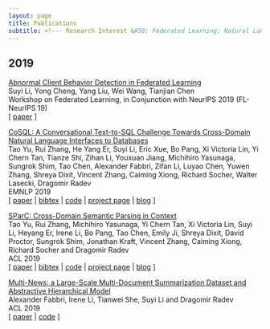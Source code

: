 ```yaml
---
layout: page
title: Publications
subtitle: <!--- Research Interest &#58; Federated Learning; Natural Language Processing -->
---
```


## 2019
[Abnormal Client Behavior Detection in Federated Learning](https://arxiv.org/abs/1910.09933)  
Suyi Li, Yong Cheng, Yang Liu, Wei Wang, Tianjian Chen  
Workshop on Federated Learning, in Conjunction with NeurIPS 2019 (FL-NeurIPS 19)  
\[ [paper](https://arxiv.org/abs/1910.09933) \]

[CoSQL: A Conversational Text-to-SQL Challenge Towards Cross-Domain Natural Language Interfaces to Databases](https://arxiv.org/abs/1909.05378)    
Tao Yu, Rui Zhang, He Yang Er, Suyi Li, Eric Xue, Bo Pang, Xi Victoria Lin, Yi Chern Tan, Tianze Shi, Zihan Li, Youxuan Jiang, Michihiro Yasunaga, Sungrok Shim, Tao Chen, Alexander Fabbri, Zifan Li, Luyao Chen, Yuwen Zhang, Shreya Dixit, Vincent Zhang, Caiming Xiong, Richard Socher, Walter Lasecki, Dragomir Radev   
EMNLP 2019  
\[ [paper](https://arxiv.org/abs/1909.05378) | [bibtex](https://taoyds.github.io/files/emnlp2019cosql.txt) | [code](https://github.com/taoyds/cosql) | [project page](https://yale-lily.github.io/cosql) | [blog](https://medium.com/@tao.yu/spider-one-more-step-towards-natural-language-interfaces-to-databases-62298dc6df3c) \]

[SParC: Cross-Domain Semantic Parsing in Context](https://arxiv.org/abs/1906.02285)  
Tao Yu, Rui Zhang, Michihiro Yasunaga, Yi Chern Tan, Xi Victoria Lin, Suyi Li, Heyang Er, Irene Li, Bo Pang, Tao Chen, Emily Ji, Shreya Dixit, David Proctor, Sungrok Shim, Jonathan Kraft, Vincent Zhang, Caiming Xiong, Richard Socher and Dragomir Radev  
ACL 2019  
\[ [paper](https://arxiv.org/abs/1906.02285) | [bibtex](https://taoyds.github.io/files/acl2019.txt) | [code](https://github.com/taoyds/sparc) | [project page](https://yale-lily.github.io/sparc) | [blog](https://medium.com/@tao.yu/spider-one-more-step-towards-natural-language-interfaces-to-databases-62298dc6df3c) \]

[Multi-News: a Large-Scale Multi-Document Summarization Dataset and Abstractive Hierarchical Model](https://arxiv.org/pdf/1906.01749.pdf)  
Alexander Fabbri, Irene Li, Tianwei She, Suyi Li and Dragomir Radev  
ACL 2019  
\[ [paper](https://arxiv.org/pdf/1906.01749.pdf) | [code](https://github.com/Alex-Fabbri/Multi-News) \]

